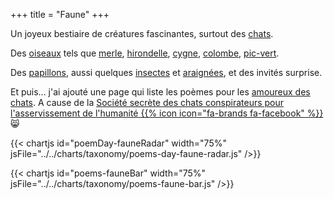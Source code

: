 +++
title = "Faune"
+++

Un joyeux bestiaire de créatures fascinantes, surtout des [chats](/search?search-by=chat). 

Des [oiseaux](/search?search-by=oiseau) tels que [merle](/search?search-by=merle), [hirondelle](/search?search-by=hirondelle), [cygne](/search?search-by=cygne), [colombe](/search?search-by=colombe), [pic-vert](../../seasons/5_cinquieme_saison/le_pic_vert).

Des [papillons](/search?search-by=papillon), aussi quelques [insectes](/search?search-by=insecte) et [araignées](/search?search-by=araignée), et des invités surprise.

Et puis... j'ai ajouté une page qui liste les poèmes pour les [amoureux des chats](/tags/lovecat). A cause de la [Société secrète des chats conspirateurs pour l'asservissement de l'humanité {{% icon icon="fa-brands fa-facebook" %}}](https://www.facebook.com/groups/lovecat.fr) 😸

{{< chartjs id="poemDay-fauneRadar" width="75%" jsFile="../../charts/taxonomy/poems-day-faune-radar.js" />}}

{{< chartjs id="poems-fauneBar" width="75%" jsFile="../../charts/taxonomy/poems-faune-bar.js" />}}